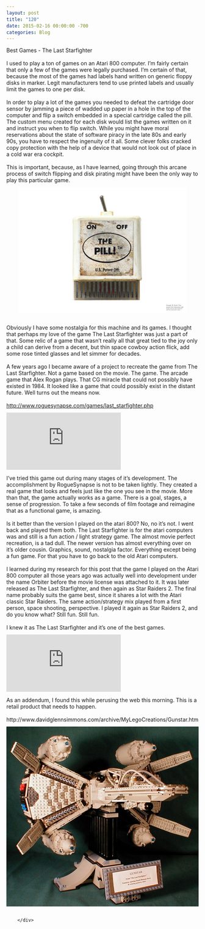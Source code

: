 ```yaml
---
layout: post
title: "120"
date: 2015-02-16 00:00:00 -700
categories: Blog
---
```


<div class="blog-content">
				<div class="paragraph" style="text-align:left;"><span style=""><span style="">Best Games - The Last Starfighter</span><br><br><span style="">I used to play a ton of games on an Atari 800 computer. I&rsquo;m fairly certain that only a few of the games were legally purchased. I&rsquo;m certain of that, because the most of the games had labels hand written on generic floppy disks in marker. Legit manufacturers tend to use printed labels and usually limit the games to one per disk. </span><br><span style=""></span><br><span style=""></span><span style="">In order to play a lot of the games you needed to defeat the cartridge door sensor by jamming a piece of wadded up paper in a hole in the top of the computer and flip a switch embedded in a special cartridge called the pill. The custom menu created for each disk would list the games written on it and instruct you when to flip switch. While you might have moral reservations about the state of software piracy in the late 80s and early 90s, you have to respect the ingenuity of it all. Some clever folks cracked copy protection with the help of a device that would not look out of place in a cold war era cockpit. </span><br><span style=""></span><br><span style=""></span><span style="">This is important, because, as I have learned, going through this arcane process of switch flipping and disk pirating might have been the only way to play this particular game.</span></span><br></div>  <div><div class="wsite-image wsite-image-border-thin " style="padding-top:10px;padding-bottom:10px;margin-left:0;margin-right:0;text-align:center"> <a> <img src="/uploads/138748423eed5.jpg?439" alt="Picture" style="width:439;max-width:100%"> </a> <div style="display:block;font-size:90%"></div> </div></div>  <div class="paragraph" style="text-align:left;"><br>Obviously I have some nostalgia for this machine and its games. I thought that perhaps my love of the game The Last Starfighter was just a part of that. Some relic of a game that wasn&rsquo;t really all that great tied to the joy only a child can derive from a decent, but thin space cowboy action flick, add some rose tinted glasses and let simmer for decades.<br><br>A few years ago I became aware of a project to recreate the game from The Last Starfighter. Not a game based on the movie. The game. The arcade game that Alex Rogan plays. That CG miracle that could not possibly have existed in 1984. It looked like a game that could possibly exist in the distant future. Well turns out the means now.&nbsp;<br><br><a href="http://www.roguesynapse.com/games/last_starfighter.php" title="" style="">http://www.roguesynapse.com/games/last_starfighter.php</a><br></div>  <div class="wsite-youtube" style="margin-bottom:10px;margin-top:10px;"><div class="wsite-youtube-wrapper wsite-youtube-size-auto wsite-youtube-align-center"> <div class="wsite-youtube-container">  <iframe src="https://www.youtube.com/embed/jDfqL58TZSM?wmode=opaque" frameborder="0" allowfullscreen=""></iframe> </div> </div></div>  <div class="paragraph" style="text-align:left;">I&rsquo;ve tried this game out during many stages of it&rsquo;s development. The accomplishment by RogueSynapse is not to be taken lightly. They created a real game that looks and feels just like the one you see in the movie. More than that, the game actually works as a game. There is a goal, stages, a sense of progression. To take a few seconds of film footage and reimagine that as a functional game, is amazing.&nbsp;<br><br>Is it better than the version I played on the atari 800? No, no it&rsquo;s not. I went back and played them both. The Last Starfighter is for the atari computers was and still is a fun action / light strategy game. The almost movie perfect recreation, is a tad dull. The newer version has almost everything over on it&rsquo;s older cousin. Graphics, sound, nostalgia factor. Everything except being a fun game. For that you have to go back to the old Atari computers.<br><br>I learned during my research for this post that the game I played on the Atari 800 computer all those years ago was actually well into development under the name Orbiter before the movie license was attached to it. It was later released as The Last Starfighter, and then again as Star Raiders 2. The final name probably suits the game best, since it shares a lot with the Atari classic Star Raiders. The same action/strategy mix played from a first person, space shooting, perspective. I played it again as Star Raiders 2, and do you know what? Still fun. Still fun.&nbsp;<br><br>I knew it as The Last Starfighter and it&rsquo;s one of the best games.<br></div>  <div class="wsite-youtube" style="margin-bottom:10px;margin-top:10px;"><div class="wsite-youtube-wrapper wsite-youtube-size-auto wsite-youtube-align-center"> <div class="wsite-youtube-container">  <iframe src="https://www.youtube.com/embed/pu8T9HHCk1g?wmode=opaque" frameborder="0" allowfullscreen=""></iframe> </div> </div></div>  <div class="paragraph" style="text-align:left;">As an addendum, I found this while perusing the web this morning. This is a retail product that needs to happen.<br><br>http://www.davidglennsimmons.com/archive/MyLegoCreations/Gunstar.htm</div>  <div><div class="wsite-image wsite-image-border-thin " style="padding-top:10px;padding-bottom:10px;margin-left:0;margin-right:0;text-align:center"> <a> <img src="/uploads/924169192.jpg" alt="Picture" style="width:auto;max-width:100%"> </a> <div style="display:block;font-size:90%"></div> </div></div>

		</div>
        